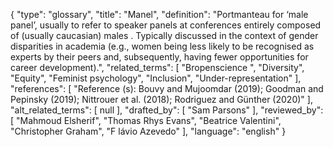 {
    "type": "glossary",
    "title": "Manel",
    "definition": "Portmanteau for ‘male panel’, usually to refer to speaker panels at conferences entirely composed of (usually caucasian) males . Typically discussed in the context of gender disparities in academia (e.g., women being less likely to be recognised as experts by their peers and, subsequently, having fewer opportunities for career development).",
    "related_terms": [
        "Bropenscience ",
        "Diversity",
        "Equity",
        "Feminist psychology",
        "Inclusion",
        "Under-representation"
    ],
    "references": [
        "Reference (s): Bouvy and Mujoomdar (2019); Goodman and Pepinsky (2019); Nittrouer et al. (2018); Rodriguez and Günther (2020)"
    ],
    "alt_related_terms": [
        null
    ],
    "drafted_by": [
        "Sam Parsons"
    ],
    "reviewed_by": [
        "Mahmoud Elsherif",
        "Thomas Rhys Evans",
        "Beatrice Valentini",
        "Christopher Graham",
        "F lávio Azevedo"
    ],
    "language": "english"
}